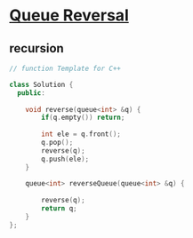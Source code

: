 # [Queue Reversal](https://www.geeksforgeeks.org/problems/queue-reversal/1)

## recursion
```c++
// function Template for C++

class Solution {
  public:
  
    void reverse(queue<int> &q) {
        if(q.empty()) return;
        
        int ele = q.front();
        q.pop();
        reverse(q);
        q.push(ele);
    }
    
    queue<int> reverseQueue(queue<int> &q) {
        
        reverse(q);
        return q;
    }
};
```